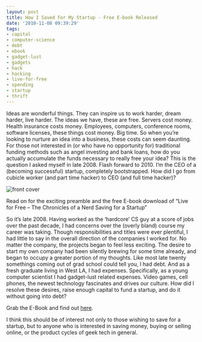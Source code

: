 ```yaml
---
layout: post
title: How I Saved For My Startup - Free E-book Released
date: '2010-11-08 09:39:29'
tags:
- capital
- computer-science
- debt
- ebook
- gadget-lust
- gadgets
- hack
- hacking
- live-for-free
- spending
- startup
- thrift
---
```



Ideas are wonderful things. They can inspire us to work harder, dream harder, live harder. The ideas we have, these are free. Servers cost money. Health insurance costs money. Employees, computers, conference rooms, software licenses, these things cost money. Big time. So when you’re looking to nurture an idea into a business, these costs can seem daunting. For those not interested in (or who have no opportunity for) traditional funding methods such as angel investing and bank loans, how do you actually accumulate the funds necessary to really free your idea? This is the question I asked myself in late 2008. Flash forward to 2010. I’m the CEO of a (becoming successful) startup, completely bootstrapped. How did I go from cubicle worker (and part time hacker) to CEO (and full time hacker)?

![front cover](http://66.147.244.180/~hunterda/content/images/2010/11/huntertowel1.jpg)

Read on for the exciting preamble and the free E-book download of “Live for Free – The Chronicles of a Nerd Saving for a Startup”

So it’s late 2008. Having worked as the ‘hardcore’ CS guy at a score of jobs over the past decade, I had concerns over the (overly bland) course my career was taking. Though responsibilities and titles were ever plentiful, I had little to say in the overall direction of the companies I worked for. No matter the company, the projects began to feel less exciting. The desire to start my own company had been silently brewing for some time already, and began to occupy a greater portion of my thoughts. Like most late twenty somethings coming out of grad school could tell you, I had debt. And as a fresh graduate living in West LA, I had expenses. Specifically, as a young computer scientist I had gadget-lust related expenses. Video games, cell phones, the newest technology fascinates and drives our culture. How did I resolve these desires, raise enough capital to fund a startup, and do it without going into debt?

Grab the E-Book and find out [here](http://hunterdavis.com/live-for-free-ebook).

I think this should be of interest not only to those wishing to save for a startup, but to anyone who is interested in saving money, buying or selling online, or the product cycles of geek tech in general.


